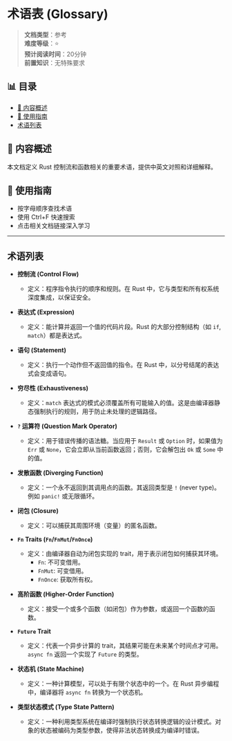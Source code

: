 ﻿# 术语表 (Glossary)

> **文档类型**：参考  
> **难度等级**：⭐  
> **预计阅读时间**：20分钟  
> **前置知识**：无特殊要求


## 📊 目录

- [📖 内容概述](#内容概述)
- [🎯 使用指南](#使用指南)
- [术语列表](#术语列表)


## 📖 内容概述

本文档定义 Rust 控制流和函数相关的重要术语，提供中英文对照和详细解释。

## 🎯 使用指南

- 按字母顺序查找术语
- 使用 Ctrl+F 快速搜索
- 点击相关文档链接深入学习

---

## 术语列表

- **控制流 (Control Flow)**
  - 定义：程序指令执行的顺序和规则。在 Rust 中，它与类型和所有权系统深度集成，以保证安全。

- **表达式 (Expression)**
  - 定义：能计算并返回一个值的代码片段。Rust 的大部分控制结构（如 `if`, `match`）都是表达式。

- **语句 (Statement)**
  - 定义：执行一个动作但不返回值的指令。在 Rust 中，以分号结尾的表达式会变成语句。

- **穷尽性 (Exhaustiveness)**
  - 定义：`match` 表达式的模式必须覆盖所有可能输入的值。这是由编译器静态强制执行的规则，用于防止未处理的逻辑路径。

- **`?` 运算符 (Question Mark Operator)**
  - 定义：用于错误传播的语法糖。当应用于 `Result` 或 `Option` 时，如果值为 `Err` 或 `None`，它会立即从当前函数返回；否则，它会解包出 `Ok` 或 `Some` 中的值。

- **发散函数 (Diverging Function)**
  - 定义：一个永不返回到其调用点的函数。其返回类型是 `!` (never type)。例如 `panic!` 或无限循环。

- **闭包 (Closure)**
  - 定义：可以捕获其周围环境（变量）的匿名函数。

- **`Fn` Traits (`Fn`/`FnMut`/`FnOnce`)**
  - 定义：由编译器自动为闭包实现的 trait，用于表示闭包如何捕获其环境。
    - `Fn`: 不可变借用。
    - `FnMut`: 可变借用。
    - `FnOnce`: 获取所有权。

- **高阶函数 (Higher-Order Function)**
  - 定义：接受一个或多个函数（如闭包）作为参数，或返回一个函数的函数。

- **`Future` Trait**
  - 定义：代表一个异步计算的 trait，其结果可能在未来某个时间点才可用。`async fn` 返回一个实现了 `Future` 的类型。

- **状态机 (State Machine)**
  - 定义：一种计算模型，可以处于有限个状态中的一个。在 Rust 异步编程中，编译器将 `async fn` 转换为一个状态机。

- **类型状态模式 (Type State Pattern)**
  - 定义：一种利用类型系统在编译时强制执行状态转换逻辑的设计模式。对象的状态被编码为类型参数，使得非法状态转换成为编译时错误。
